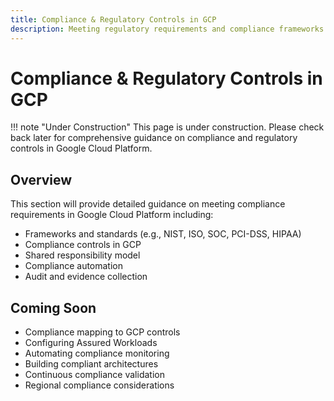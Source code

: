 ```yaml
---
title: Compliance & Regulatory Controls in GCP
description: Meeting regulatory requirements and compliance frameworks in Google Cloud Platform
---
```


# Compliance & Regulatory Controls in GCP

!!! note "Under Construction"
    This page is under construction. Please check back later for comprehensive guidance on compliance and regulatory controls in Google Cloud Platform.

## Overview

This section will provide detailed guidance on meeting compliance requirements in Google Cloud Platform including:

- Frameworks and standards (e.g., NIST, ISO, SOC, PCI-DSS, HIPAA)
- Compliance controls in GCP
- Shared responsibility model
- Compliance automation
- Audit and evidence collection

## Coming Soon

- Compliance mapping to GCP controls
- Configuring Assured Workloads
- Automating compliance monitoring
- Building compliant architectures
- Continuous compliance validation
- Regional compliance considerations